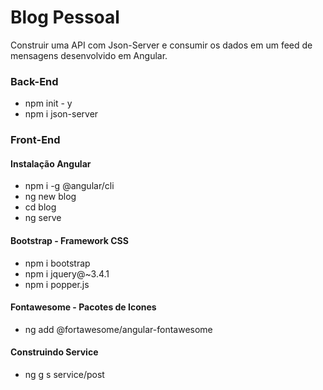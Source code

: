 # Blog Pessoal

Construir uma API com Json-Server e consumir os dados em um feed de mensagens desenvolvido em Angular.

### Back-End

- npm init - y
- npm i json-server


### Front-End

#### Instalação Angular
- npm i -g @angular/cli
- ng new blog
- cd blog 
- ng serve

#### Bootstrap - Framework CSS
- npm i bootstrap
- npm i jquery@~3.4.1
- npm i popper.js

#### Fontawesome - Pacotes de Icones
- ng add @fortawesome/angular-fontawesome

#### Construindo Service
- ng g s service/post